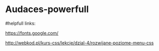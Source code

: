 # Audaces-powerfull

#helpfull links:

https://fonts.google.com/

http://webkod.pl/kurs-css/lekcje/dzial-4/rozwijane-poziome-menu-css
